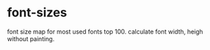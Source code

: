# font-sizes
font size map for most used fonts top 100. calculate font width, heigh without painting.
